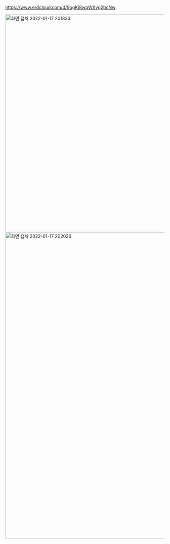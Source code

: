 https://www.erdcloud.com/d/9ogKi8wqWXvg2bcNw


<img width="688" alt="화면 캡처 2022-01-17 201833" src="https://user-images.githubusercontent.com/77473684/149760600-9ed585f5-76b8-4897-9219-b3f9015181ff.png">

<img width="968" alt="화면 캡처 2022-01-17 202026" src="https://user-images.githubusercontent.com/77473684/149760689-c92d0957-8a22-4f60-8419-c4cf3931f494.png">
